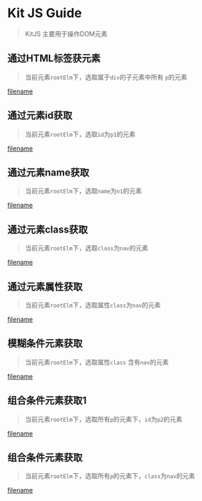 # Kit JS Guide
> KitJS 主要用于操作DOM元素
## 通过HTML标签获元素
> 当前元素`rootElm`下，选取属于`div`的子元素中所有 `p`的元素

[filename](../../_media/example.js ':include :type=code :fragment=tag')
## 通过元素id获取
> 当前元素`rootElm`下，选取`id`为`p1`的元素

[filename](../../_media/example.js ':include :type=code :fragment=id')
## 通过元素name获取
> 当前元素`rootElm`下，选取`name`为`n1`的元素

[filename](../../_media/example.js ':include :type=code :fragment=name')
## 通过元素class获取
> 当前元素`rootElm`下，选取`class`为`nav`的元素

[filename](../../_media/example.js ':include :type=code :fragment=class')
## 通过元素属性获取
> 当前元素`rootElm`下，选取属性`class`为`nav`的元素

[filename](../../_media/example.js ':include :type=code :fragment=attrib')
## 模糊条件元素获取
> 当前元素`rootElm`下，选取属性`class` 含有`nav`的元素

[filename](../../_media/example.js ':include :type=code :fragment=like')
## 组合条件元素获取1
> 当前元素`rootElm`下，选取所有`p`的元素下，`id`为`p2`的元素

[filename](../../_media/example.js ':include :type=code :fragment=comb1')
## 组合条件元素获取
> 当前元素`rootElm`下，选取所有`p`的元素下，`class`为`nav`的元素

[filename](../../_media/example.js ':include :type=code :fragment=comb2')